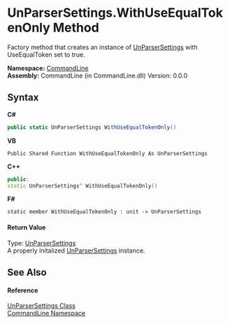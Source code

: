 # UnParserSettings.WithUseEqualTokenOnly Method 
 

Factory method that creates an instance of <a href="T_CommandLine_UnParserSettings">UnParserSettings</a> with UseEqualToken set to true.

**Namespace:**&nbsp;<a href="N_CommandLine">CommandLine</a><br />**Assembly:**&nbsp;CommandLine (in CommandLine.dll) Version: 0.0.0

## Syntax

**C#**<br />
``` C#
public static UnParserSettings WithUseEqualTokenOnly()
```

**VB**<br />
``` VB
Public Shared Function WithUseEqualTokenOnly As UnParserSettings
```

**C++**<br />
``` C++
public:
static UnParserSettings^ WithUseEqualTokenOnly()
```

**F#**<br />
``` F#
static member WithUseEqualTokenOnly : unit -> UnParserSettings 

```


#### Return Value
Type: <a href="T_CommandLine_UnParserSettings">UnParserSettings</a><br />A properly initalized <a href="T_CommandLine_UnParserSettings">UnParserSettings</a> instance.

## See Also


#### Reference
<a href="T_CommandLine_UnParserSettings">UnParserSettings Class</a><br /><a href="N_CommandLine">CommandLine Namespace</a><br />